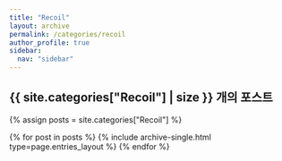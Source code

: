 ```yaml
---
title: "Recoil"
layout: archive
permalink: /categories/recoil
author_profile: true
sidebar:
  nav: "sidebar"
---
```


<h2> {{ site.categories["Recoil"] | size }} 개의 포스트 </h2>

{% assign posts = site.categories["Recoil"] %}

{% for post in posts %}
{% include archive-single.html type=page.entries_layout %}
{% endfor %}
